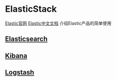 # ElasticStack

[Elastic官网](https://www.elastic.co/)   [Elastic中文文档](https://www.elastic.co/guide/cn/index.html?baymax=rtp&elektra=home&storm=sub1&iesrc=ctr)    介绍Elastic产品的简单使用


## [Elasticsearch](https://github.com/Letitmiss/ElasticStack/blob/master/blog/Elasticsearch/1.search.md)
## [Kibana](https://github.com/Letitmiss/ElasticStack/blob/master/blog/Kibana/1.kibana.md)
## [Logstash]()
